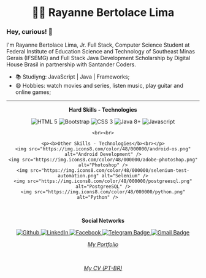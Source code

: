 <div>
  
  <div align="center">
    <h1><g-emoji class="g-emoji" alias="woman_technologist" fallback-src="https://github.githubassets.com/images/icons/emoji/unicode/1f469-1f4bb.png">👩&zwj;💻</g-emoji> Rayanne Bertolace Lima
    </h1>
 </div>
 <div align="left">
    <h3>Hey, curious! <g-emoji class="g-emoji" alias="wave" fallback-src="https://github.githubassets.com/images/icons/emoji/unicode/1f44b.png">👋</g-emoji>
    </h3>
    <p>I'm Rayanne Bertolace Lima, Jr. Full Stack, Computer Science Student at Federal Institute of Education Science and Technology of Southeast Minas Gerais (IFSEMG) and Full Stack Java Development Scholarship by Digital House Brasil in partnership with Santander Coders.</p>
  </div>
  <div>
    <ul>
      <li><g-emoji class="g-emoji" alias="books" fallback-src="https://github.githubassets.com/images/icons/emoji/unicode/1f4da.png">📚</g-emoji> Studiyng: JavaScript | Java | Frameworks;</li>
      <li><g-emoji class="g-emoji" alias="smile" fallback-src="https://github.githubassets.com/images/icons/emoji/unicode/1f604.png">😄</g-emoji> Hobbies: 
watch movies and series, listen music, play guitar and online games;</li>
    </ul>
  </div>

  <hr></hr>
  
  <div align="center">
    <p><b>Hard Skills - Technologies</b><br></p>
    <img src="https://img.icons8.com/color/48/000000/html-5.png" alt="HTML 5" />
    <img src="https://img.icons8.com/color/48/000000/bootstrap.png" alt="Bootstrap" />
    <img src="https://img.icons8.com/color/48/000000/css3.png" alt="CSS 3" />
    <img src="https://img.icons8.com/color/48/000000/java-coffee-cup-logo.png" alt="Java 8+" />
    <img src="https://img.icons8.com/color/48/000000/javascript.png"  alt="Javascript" />
  
    <br><br>
    
    <p><b>Other Skills - Technologies</b><br></p>
    <img src="https://img.icons8.com/color/48/000000/android-os.png"  alt="Android Development" />
    <img src="https://img.icons8.com/color/48/000000/adobe-photoshop.png"  alt="Photoshop" />
    <img src="https://img.icons8.com/color/48/000000/selenium-test-automation.png" alt="Selenium" />
    <img src="https://img.icons8.com/color/48/000000/postgreesql.png" alt="PostgreeSQL" />
    <img src="https://img.icons8.com/color/48/000000/python.png" alt="Python" />    
  </div>
  
  <br>
 
  <div align="center">
    <p><b>Social Networks</b><br></p>
    <a href="https://github.com/rayanneblima">
      <img src="https://camo.githubusercontent.com/e789c0c7d82366d21c19cd911c8737b7d6562e1e/68747470733a2f2f696d672e736869656c64732e696f2f62616467652f2d4769746875622d3030303f7374796c653d666c61742d737175617265266c6f676f3d476974687562266c6f676f436f6c6f723d7768697465266c696e6b3d68747470733a2f2f6769746875622e636f6d2f6c75636173676462" alt="Github" data-canonical-src="https://img.shields.io/badge/-Github-000?style=flat-square&amp;logo=Github&amp;logoColor=white&amp; style="max-width:100%;">
    </a>
    <a href="https://www.linkedin.com/in/rayannebertolacelima" rel="nofollow">
      <img src="https://camo.githubusercontent.com/0271c9f903c82d91b19ebd8458901d7c61ce1528/68747470733a2f2f696d672e736869656c64732e696f2f62616467652f4c696e6b6564496e2d2532333030373742352e7376673f267374796c653d666c61742d737175617265266c6f676f3d6c696e6b6564696e266c6f676f436f6c6f723d7768697465" alt="LinkedIn" data-canonical-src="https://img.shields.io/badge/LinkedIn-%230077B5.svg?&amp;style=flat-square&amp;logo=linkedin&amp;logoColor=white" style="max-width:100%;">
    </a>
    <a href="https://www.facebook.com/rayanneblimaa" rel="nofollow">
      <img src="https://camo.githubusercontent.com/20b7a157916442df230fade0413393517ad1c290/68747470733a2f2f696d672e736869656c64732e696f2f62616467652f46616365626f6f6b2d2532333138373746322e7376673f267374796c653d666c61742d737175617265266c6f676f3d66616365626f6f6b266c6f676f436f6c6f723d7768697465" alt="Facebook" data-canonical-src="https://img.shields.io/badge/Facebook-%231877F2.svg?&amp;style=flat-square&amp;logo=facebook&amp;logoColor=white" style="max-width:100%;">
    </a>
    <a href="https://t.me/rayanneblima" rel="nofollow">
      <img src="https://camo.githubusercontent.com/627a4a98478d460b2acca139a9b5e0face41aa4c/68747470733a2f2f696d672e736869656c64732e696f2f62616467652f2d54656c656772616d2d3163613066313f7374796c653d666c61742d737175617265266c6162656c436f6c6f723d316361306631266c6f676f3d74656c656772616d266c6f676f436f6c6f723d7768697465266c696e6b3d68747470733a2f2f742e6d652f6c75636173676462" alt="Telegram Badge" data-canonical-src="https://img.shields.io/badge/-Telegram-1ca0f1?style=flat-square&amp;labelColor=1ca0f1&amp;logo=telegram&amp;logoColor=white&amp; style="max-width:100%;">
    </a>
    <a href="mailto:rayanne22a@gmail.com"><img src="https://camo.githubusercontent.com/2ddaca6465df34255a9431f5ebb85ca440d06625/68747470733a2f2f696d672e736869656c64732e696f2f62616467652f2d476d61696c2d6331343433383f7374796c653d666c61742d737175617265266c6f676f3d476d61696c266c6f676f436f6c6f723d7768697465266c696e6b3d6d61696c746f3a6c75636173676462697474656e636f75727440676d61696c2e636f6d" alt="Gmail Badge" data-canonical-src="https://img.shields.io/badge/-Gmail-c14438?style=flat-square&amp;logo=Gmail&amp;logoColor=white&amp; style="max-width:100%;">
    </a>
    <br><p><i><a href="https://rayanneblima.github.io/" target="_blank">My Portfolio</a></i></p>
    <br><p><i><a href="https://drive.google.com/file/d/1mixtKcxM7Dv3Njy-Z8u6uI-dnfFZAYMn/view?usp=sharing" target="_blank">My CV (PT-BR)</a></i></p>
  </div>
  
</div>


<!--
**rayanneblima/rayanneblima** is a ✨ _special_ ✨ repository because its `README.md` (this file) appears on your GitHub profile.

Here are some ideas to get you started:

- 🔭 I’m currently working on ...
- 🌱 I’m currently learning ...
- 👯 I’m looking to collaborate on ...
- 🤔 I’m looking for help with ...
- 💬 Ask me about ...
- 📫 How to reach me: ...
- 😄 Pronouns: ...
- ⚡ Fun fact: ...
-->

